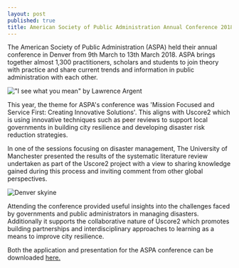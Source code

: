 ```yaml
---
layout: post
published: true
title: American Society of Public Administration Annual Conference 2018
---
```

The American Society of Public Administration (ASPA) held their annual conference in Denver from 9th March to 13th March 2018. ASPA brings together almost 1,300 practitioners, scholars and students to join theory with practice and share current trends and information in public administration with each other. 

!["I see what you mean" by Lawrence Argent]({{site.baseurl}}/media/IMG_20180309_071130.jpg)

This year, the theme for ASPA's conference was 'Mission Focused and Service First: Creating Innovative Solutions'. This aligns with Uscore2 which is using innovative techniques such as peer reviews to support local governments in building city resilience and developing disaster risk reduction strategies. 

In one of the sessions focusing on disaster management, The University of Manchester presented the results of the systematic literature review undertaken as part of the Uscore2 project with a view to sharing knowledge gained during this process and inviting comment from other global perspectives. 

![Denver skyine]({{site.baseurl}}/media/IMG_20180316_085824.jpg)

Attending the conference provided useful insights into the challenges faced by governments and public administrators in managing disasters. Additionally it supports the collaborative nature of Uscore2 which promotes building partnerships and interdisciplinary approaches to learning as a means to improve city resilience.

Both the application and presentation for the ASPA conference can be downloaded [here.](http://uscore2.eu/downloads/)